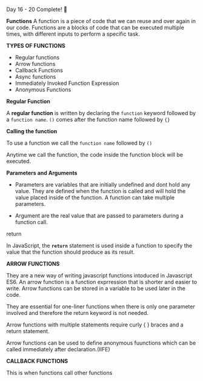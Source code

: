 Day 16 - 20 Complete! 🚀

**Functions**
A function is a piece of code that we can reuse and over again in our code. Functions are a blocks of code that can be executed multiple times, with different inputs to perform a specific task.

**TYPES OF FUNCTIONS**
- Regular functions
- Arrow functions
- Callback Functions
- Async functions
- Immediately Invoked Function Expression
- Anonymous Functions


**Regular Function**

A **regular function** is written by declaring the `function` keyword followed by a `function name`. `()` comes after the function name followed by `{}`

**Calling the function** 

To use a function we call the `function name` followed by `()`

Anytime we call the function, the code inside the function block will be executed.

**Parameters and Arguments**

- Parameters are variables that are initially undefined and dont hold any value. They are defined when the function is called and will hold the value placed inside of the function. A function can take multiple parameters.

- Argument are the real value that are passed to parameters during a function call.

return

In JavaScript, the **`return`** statement is used inside a function to specify the value that the function should produce as its result.

**ARROW FUNCTIONS**

They are a new way of writing javascript functions intoduced in Javascript ES6. An arrow function is a function exprression that is shorter and easier to write. Arrow functions can be stored in a variable to be used later in the code.

They are essential for one-liner functions when there is only one parameter involved and therefore the return keyword is not needed.

Arrow functions with multiple statements require curly  { } braces and a return statement.

Arrow functions can be used to define anonymous fuunctions which can be called immediately after declaration.(IIFE)

**CALLBACK FUNCTIONS**

This is when functions call other functions